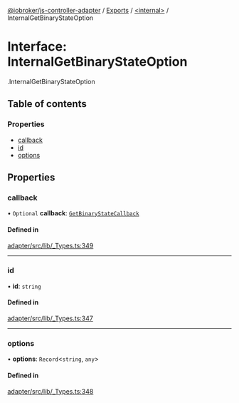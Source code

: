 [@iobroker/js-controller-adapter](../README.md) / [Exports](../modules.md) / [<internal\>](../modules/internal_.md) / InternalGetBinaryStateOption

# Interface: InternalGetBinaryStateOption

[<internal>](../modules/internal_.md).InternalGetBinaryStateOption

## Table of contents

### Properties

- [callback](internal_.InternalGetBinaryStateOption.md#callback)
- [id](internal_.InternalGetBinaryStateOption.md#id)
- [options](internal_.InternalGetBinaryStateOption.md#options)

## Properties

### callback

• `Optional` **callback**: [`GetBinaryStateCallback`](../modules/internal_.md#getbinarystatecallback)

#### Defined in

[adapter/src/lib/_Types.ts:349](https://github.com/ioBroker/ioBroker.js-controller/blob/e6dd10a9/packages/adapter/src/lib/_Types.ts#L349)

___

### id

• **id**: `string`

#### Defined in

[adapter/src/lib/_Types.ts:347](https://github.com/ioBroker/ioBroker.js-controller/blob/e6dd10a9/packages/adapter/src/lib/_Types.ts#L347)

___

### options

• **options**: `Record`<`string`, `any`\>

#### Defined in

[adapter/src/lib/_Types.ts:348](https://github.com/ioBroker/ioBroker.js-controller/blob/e6dd10a9/packages/adapter/src/lib/_Types.ts#L348)

